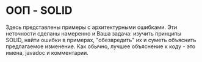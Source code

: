 # ООП - SOLID
Здесь представлены примеры с архитектурными ошибками.
Эти неточности сделаны намеренно и Ваша задача:
изучить принципы SOLID, найти ошибки в примерах, "обезвредить" их и суметь объяснить
предлагаемое изменение.
Как обычно, лучшее объяснение к коду - это имена, javadoc и комментарии.

